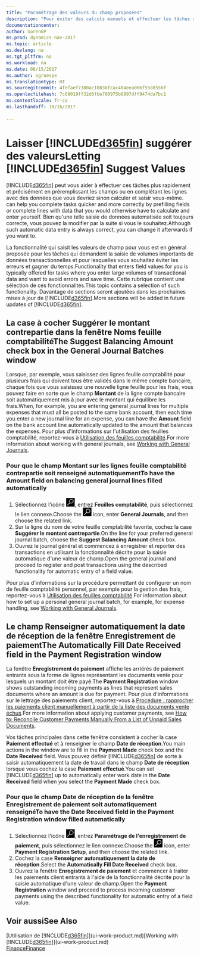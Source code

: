 ```yaml
---
title: "Paramétrage des valeurs du champ proposées"
description: "Pour éviter des calculs manuels et effectuer les tâches rapidement et précisément, vous pouvez configurer la saisie automatisée de données afin que Dynamics NAV renseigne les champs sélectionnés."
documentationcenter: 
author: SorenGP
ms.prod: dynamics-nav-2017
ms.topic: article
ms.devlang: na
ms.tgt_pltfrm: na
ms.workload: na
ms.date: 08/15/2017
ms.author: sgroespe
ms.translationtype: HT
ms.sourcegitcommit: 4fefaef7380ac10836fcac404eea006f55d8556f
ms.openlocfilehash: 7c68019ff32d6fbe700975b0897dff9474da7bc1
ms.contentlocale: fr-ca
ms.lasthandoff: 10/16/2017

---
```

# <a name="letting-included365finincludesd365finmdmd-suggest-values"></a><span data-ttu-id="ae731-103">Laisser [!INCLUDE[d365fin](includes/d365fin_md.md)] suggérer des valeurs</span><span class="sxs-lookup"><span data-stu-id="ae731-103">Letting [!INCLUDE[d365fin](includes/d365fin_md.md)] Suggest Values</span></span>
[!INCLUDE[d365fin](includes/d365fin_md.md)]<span data-ttu-id="ae731-104"> peut vous aider à effectuer ces tâches plus rapidement et précisément en préremplissant les champs ou en complétant les lignes avec des données que vous devriez sinon calculer et saisir vous-même.</span><span class="sxs-lookup"><span data-stu-id="ae731-104"> can help you complete tasks quicker and more correctly by prefilling fields or complete lines with data that you would otherwise have to calculate and enter yourself.</span></span> <span data-ttu-id="ae731-105">Bien qu'une telle saisie de données automatisée soit toujours correcte, vous pouvez la modifier par la suite si vous le souhaitez.</span><span class="sxs-lookup"><span data-stu-id="ae731-105">Although such automatic data entry is always correct, you can change it afterwards if you want to.</span></span>

<span data-ttu-id="ae731-106">La fonctionnalité qui saisit les valeurs de champ pour vous est en général proposée pour les tâches qui demandent la saisie de volumes importants de données transactionnelles et pour lesquelles vous souhaitez éviter les erreurs et gagner du temps.</span><span class="sxs-lookup"><span data-stu-id="ae731-106">Functionality that enters field values for you is typically offered for tasks where you enter large volumes of transactional data and want to avoid errors and save time.</span></span> <span data-ttu-id="ae731-107">Cette rubrique contient une sélection de ces fonctionnalités.</span><span class="sxs-lookup"><span data-stu-id="ae731-107">This topic contains a selection of such functionality.</span></span> <span data-ttu-id="ae731-108">Davantage de sections seront ajoutées dans les prochaines mises à jour de [!INCLUDE[d365fin](includes/d365fin_md.md)].</span><span class="sxs-lookup"><span data-stu-id="ae731-108">More sections will be added in future updates of [!INCLUDE[d365fin](includes/d365fin_md.md)].</span></span>

## <a name="the-suggest-balancing-amount-check-box-in-the-general-journal-batches-window"></a><span data-ttu-id="ae731-109">La case à cocher **Suggérer le montant contrepartie** dans la fenêtre **Noms feuille comptabilité**</span><span class="sxs-lookup"><span data-stu-id="ae731-109">The **Suggest Balancing Amount** check box in the **General Journal Batches** window</span></span>
<span data-ttu-id="ae731-110">Lorsque, par exemple, vous saisissez des lignes feuille comptabilité pour plusieurs frais qui doivent tous être validés dans le même compte bancaire, chaque fois que vous saisissez une nouvelle ligne feuille pour les frais, vous pouvez faire en sorte que le champ **Montant** de la ligne compte bancaire soit automatiquement mis à jour avec le montant qui équilibre les frais.</span><span class="sxs-lookup"><span data-stu-id="ae731-110">When, for example, you are entering general journal lines for multiple expenses that must all be posted to the same bank account, then each time you enter a new journal line for an expense, you can have the **Amount** field on the bank account line automatically updated to the amount that balances the expenses.</span></span> <span data-ttu-id="ae731-111">Pour plus d'informations sur l'utilisation des feuilles comptabilité, reportez-vous à [Utilisation des feuilles comptabilité](ui-work-general-journals.md).</span><span class="sxs-lookup"><span data-stu-id="ae731-111">For more information about working with general journals, see [Working with General Journals](ui-work-general-journals.md).</span></span>

### <a name="to-have-the-amount-field-on-balancing-general-journal-lines-filled-automatically"></a><span data-ttu-id="ae731-112">Pour que le champ **Montant** sur les lignes feuille comptabilité contrepartie soit renseigné automatiquement</span><span class="sxs-lookup"><span data-stu-id="ae731-112">To have the **Amount** field on balancing general journal lines filled automatically</span></span>
1. <span data-ttu-id="ae731-113">Sélectionnez l'icône ![Page ou état pour la recherche](media/ui-search/search_small.png "Page ou état pour la recherche"), entrez **Feuilles comptabilité**, puis sélectionnez le lien connexe.</span><span class="sxs-lookup"><span data-stu-id="ae731-113">Choose the ![Search for Page or Report](media/ui-search/search_small.png "Search for Page or Report icon") icon, enter **General Journals**, and then choose the related link.</span></span>
2. <span data-ttu-id="ae731-114">Sur la ligne du nom de votre feuille comptabilité favorite, cochez la case **Suggérer le montant contrepartie**.</span><span class="sxs-lookup"><span data-stu-id="ae731-114">On the line for your preferred general journal batch, choose the **Suggest Balancing Amount** check box.</span></span>
3. <span data-ttu-id="ae731-115">Ouvrez le journal général et commencez à enregistrer et reporter des transactions en utilisant la fonctionnalité décrite pour la saisie automatique d'une valeur de champ.</span><span class="sxs-lookup"><span data-stu-id="ae731-115">Open the general journal and proceed to register and post transactions using the described functionality for automatic entry of a field value.</span></span>       

<span data-ttu-id="ae731-116">Pour plus d'informations sur la procédure permettant de configurer un nom de feuille comptabilité personnel, par exemple pour la gestion des frais, reportez-vous à [Utilisation des feuilles comptabilité](ui-work-general-journals.md).</span><span class="sxs-lookup"><span data-stu-id="ae731-116">For information about how to set up a personal general journal batch, for example, for expense handling, see [Working with General Journals](ui-work-general-journals.md).</span></span>

## <a name="the-automatically-fill-date-received-field-in-the-payment-registration-window"></a><span data-ttu-id="ae731-117">Le champ **Renseigner automatiquement la date de réception** de la fenêtre **Enregistrement de paiement**</span><span class="sxs-lookup"><span data-stu-id="ae731-117">The **Automatically Fill Date Received** field in the **Payment Registration** window</span></span>
<span data-ttu-id="ae731-118">La fenêtre **Enregistrement de paiement** affiche les arriérés de paiement entrants sous la forme de lignes représentant les documents vente pour lesquels un montant doit être payé.</span><span class="sxs-lookup"><span data-stu-id="ae731-118">The **Payment Registration** window shows outstanding incoming payments as lines that represent sales documents where an amount is due for payment.</span></span> <span data-ttu-id="ae731-119">Pour plus d'informations sur le lettrage des paiements client, reportez-vous à [Procédure : rapprocher les paiements client manuellement à partir de la liste des documents vente échus](receivables-how-reconcile-customer-payments-list-unpaid-sales-documents.md).</span><span class="sxs-lookup"><span data-stu-id="ae731-119">For more information about applying customer payments, see [How to: Reconcile Customer Payments Manually From a List of Unpaid Sales Documents](receivables-how-reconcile-customer-payments-list-unpaid-sales-documents.md).</span></span>

<span data-ttu-id="ae731-120">Vos tâches principales dans cette fenêtre consistent à cocher la case **Paiement effectué** et à renseigner le champ **Date de réception**.</span><span class="sxs-lookup"><span data-stu-id="ae731-120">You main actions in the window are to fill in the **Payment Made** check box and the **Date Received** field.</span></span> <span data-ttu-id="ae731-121">Vous pouvez définir [!INCLUDE[d365fin](includes/d365fin_md.md)] de sorte à saisir automatiquement la date de travail dans le champ **Date de réception** lorsque vous cochez la case **Paiement effectué**.</span><span class="sxs-lookup"><span data-stu-id="ae731-121">You can set [!INCLUDE[d365fin](includes/d365fin_md.md)] up to automatically enter work date in the **Date Received** field when you select the **Payment Made** check box.</span></span>

### <a name="to-have-the-date-received-field-in-the-payment-registration-window-filled-automatically"></a><span data-ttu-id="ae731-122">Pour que le champ **Date de réception** de la fenêtre **Enregistrement de paiement** soit automatiquement renseigné</span><span class="sxs-lookup"><span data-stu-id="ae731-122">To have the **Date Received** field in the **Payment Registration** window filled automatically</span></span>
1. <span data-ttu-id="ae731-123">Sélectionnez l'icône ![Page ou état pour la recherche](media/ui-search/search_small.png "icône Page ou état pour la recherche"), entrez **Paramétrage de l'enregistrement de paiement**, puis sélectionnez le lien connexe.</span><span class="sxs-lookup"><span data-stu-id="ae731-123">Choose the ![Search for Page or Report](media/ui-search/search_small.png "Search for Page or Report icon") icon, enter **Payment Registration Setup**, and then choose the related link.</span></span>
2. <span data-ttu-id="ae731-124">Cochez la case **Renseigner automatiquement la date de réception**.</span><span class="sxs-lookup"><span data-stu-id="ae731-124">Select the **Automatically Fill Date Received** check box.</span></span>
3. <span data-ttu-id="ae731-125">Ouvrez la fenêtre **Enregistrement de paiement** et commencer à traiter les paiements client entrants à l'aide de la fonctionnalité décrite pour la saisie automatique d'une valeur de champ.</span><span class="sxs-lookup"><span data-stu-id="ae731-125">Open the **Payment Registration** window and proceed to process incoming customer payments using the described functionality for automatic entry of a field value.</span></span>

## <a name="see-also"></a><span data-ttu-id="ae731-126">Voir aussi</span><span class="sxs-lookup"><span data-stu-id="ae731-126">See Also</span></span>
<span data-ttu-id="ae731-127">[Utilisation de [!INCLUDE[d365fin](includes/d365fin_md.md)]](ui-work-product.md)</span><span class="sxs-lookup"><span data-stu-id="ae731-127">[Working with [!INCLUDE[d365fin](includes/d365fin_md.md)]](ui-work-product.md)</span></span>  
[<span data-ttu-id="ae731-128">Finance</span><span class="sxs-lookup"><span data-stu-id="ae731-128">Finance</span></span>](finance.md)

